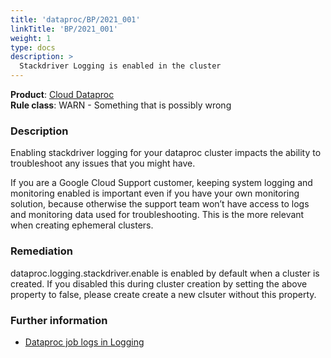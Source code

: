 ```yaml
---
title: 'dataproc/BP/2021_001'
linkTitle: 'BP/2021_001'
weight: 1
type: docs
description: >
  Stackdriver Logging is enabled in the cluster
---
```


**Product**: [Cloud Dataproc](https://cloud.google.com/dataproc)\
**Rule class**: WARN - Something that is possibly wrong

### Description

Enabling stackdriver logging for your dataproc cluster impacts the ability to troubleshoot any issues that you might have.

If you are a Google Cloud Support customer, keeping system logging and monitoring enabled is important even if you have your own monitoring solution, because otherwise the support team won’t have access to logs and monitoring data used for troubleshooting. This is the more relevant when creating ephemeral clusters.

### Remediation

dataproc.logging.stackdriver.enable is enabled by default when a cluster is created. If you disabled this during cluster creation by setting the above property to false, please create create a new clsuter without this property.


### Further information

- [Dataproc job logs in Logging](https://cloud.google.com/dataproc/docs/guides/logging#job_logs_in)
